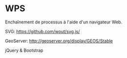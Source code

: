 WPS
===

Enchaînement de processus à l'aide d'un navigateur Web.

SVG:
https://github.com/wout/svg.js/

GeoServer:
http://geoserver.org/display/GEOS/Stable

jQuery & Bootstrap
